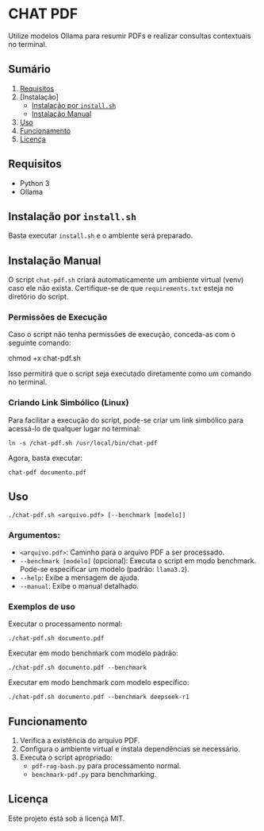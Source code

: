 # CHAT PDF

Utilize modelos Ollama para resumir PDFs e realizar consultas contextuais no terminal.


## **Sumário**

1. [Requisitos](#requisitos)
2. [Instalação]
   - [Instalação por `install.sh`](#instalação-por-installsh)
   - [Instalação Manual](#instalação-manual)
3. [Uso](#uso)
4. [Funcionamento](#funcionamento)
5. [Licença](#licença)


## **Requisitos**

- Python 3
- Ollama

## Instalação por `install.sh`

Basta executar `install.sh` e o ambiente será preparado.

## Instalação Manual

O script `chat-pdf.sh` criará automaticamente um ambiente virtual (venv) caso ele não exista. Certifique-se de que `requirements.txt` esteja no diretório do script.

### Permissões de Execução

Caso o script não tenha permissões de execução, conceda-as com o seguinte comando:

chmod +x chat-pdf.sh

Isso permitirá que o script seja executado diretamente como um comando no terminal.

### Criando Link Simbólico (Linux)

Para facilitar a execução do script, pode-se criar um link simbólico para acessá-lo de qualquer lugar no terminal:

```
ln -s /chat-pdf.sh /usr/local/bin/chat-pdf
```

Agora, basta executar:

```
chat-pdf documento.pdf
```

## Uso

```
./chat-pdf.sh <arquivo.pdf> [--benchmark [modelo]]
```

### Argumentos:

- `<arquivo.pdf>`: Caminho para o arquivo PDF a ser processado.
- `--benchmark [modelo]` (opcional): Executa o script em modo benchmark. Pode-se especificar um modelo (padrão: `llama3.2`).
- `--help`: Exibe a mensagem de ajuda.
- `--manual`: Exibe o manual detalhado.

### Exemplos de uso

Executar o processamento normal:

```
./chat-pdf.sh documento.pdf
```

Executar em modo benchmark com modelo padrão:

```
./chat-pdf.sh documento.pdf --benchmark
```

Executar em modo benchmark com modelo específico:

```
./chat-pdf.sh documento.pdf --benchmark deepseek-r1
```

## Funcionamento

1. Verifica a existência do arquivo PDF.
2. Configura o ambiente virtual e instala dependências se necessário.
3. Executa o script apropriado:
   - `pdf-rag-bash.py` para processamento normal.
   - `benchmark-pdf.py` para benchmarking.

## Licença

Este projeto está sob a licença MIT.
